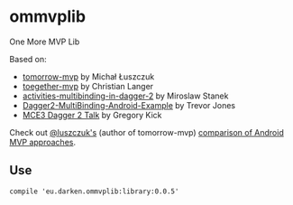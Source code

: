 # ommvplib
One More MVP Lib

Based on:

* [tomorrow-mvp](https://github.com/michal-luszczuk/tomorrow-mvp) by Michał Łuszczuk
* [toegether-mvp](https://github.com/laenger/together-mvp) by Christian Langer
* [activities-multibinding-in-dagger-2](http://frogermcs.github.io/activities-multibinding-in-dagger-2/) by Miroslaw Stanek
* [Dagger2-MultiBinding-Android-Example](https://github.com/trevjonez/Dagger2-MultiBinding-Android-Example) by Trevor Jones
* [MCE3 Dagger 2 Talk](https://www.youtube.com/watch?v=iwjXqRlEevg) by Gregory Kick

Check out [@luszczuk's](https://twitter.com/luszczuk) (author of tomorrow-mvp) [comparison of Android MVP approaches](http://blog.propaneapps.com/android/mvp-for-android/).

## Use
```
compile 'eu.darken.ommvplib:library:0.0.5'
```